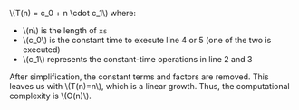 \\(T(n) = c_0 + n \cdot c_1\\) where:
* \\(n\\) is the length of `xs`
* \\(c_0\\) is the constant time to execute line 4 or 5 (one of the two is executed)
* \\(c_1\\) represents the constant-time operations in line 2 and 3

After simplification, the constant terms and factors are removed. This leaves us with \\(T(n)=n\\), which is a linear growth.
Thus, the computational complexity is \\(O(n)\\).

